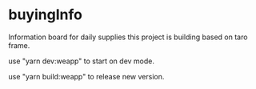 # buyingInfo
Information board for daily supplies
this project is building based on taro frame.

use "yarn dev:weapp" to start on dev mode.

use "yarn build:weapp" to release new version.
